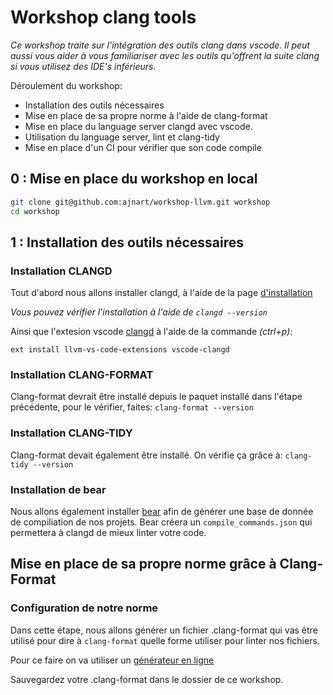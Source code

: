 # Workshop clang tools

*Ce workshop traite sur l'intégration des outils clang dans vscode. Il peut aussi vous aider à vous familiariser avec les outils qu'offrent la suite clang si vous utilisez des IDE's inférieurs.*

Déroulement du workshop:
 - Installation des outils nécessaires
 - Mise en place de sa propre norme à l'aide de clang-format
 - Mise en place du language server clangd avec vscode.
 - Utilisation du language server, lint et clang-tidy
 - Mise en place d'un CI pour vérifier que son code compile

## 0 : Mise en place du workshop en local

```sh
git clone git@github.com:ajnart/workshop-llvm.git workshop
cd workshop
```

 ## 1 : Installation des outils nécessaires
 ### Installation CLANGD
 Tout d'abord nous allons installer clangd, à l'aide de la page [d'installation](https://clangd.llvm.org/installation.html)

*Vous pouvez vérifier l'installation à l'aide de ``clangd --version``*

 Ainsi que l'extesion vscode [clangd](https://marketplace.visualstudio.com/items?itemName=llvm-vs-code-extensions.vscode-clangd)
 à l'aide de la commande *(ctrl+p)*:
 
 ``ext install llvm-vs-code-extensions vscode-clangd``

### Installation CLANG-FORMAT
Clang-format devrait être installé depuis le paquet installé dans l'étape précédente, pour le vérifier, faites: ``clang-format --version``

### Installation CLANG-TIDY
Clang-format devait également être installé.
On vérifie ça grâce à: ``clang-tidy --version``

### Installation de bear
Nous allons également installer [bear](https://github.com/rizsotto/Bear) afin de générer une base de donnée de compiliation de nos projets. Bear créera un ``compile_commands.json`` qui permettera à clangd de mieux linter votre code.

## Mise en place de sa propre norme grâce à Clang-Format
### Configuration de notre norme
Dans cette étape, nous allons générer un fichier .clang-format qui vas être utilisé pour dire à ``clang-format`` quelle forme utiliser pour linter nos fichiers.

Pour ce faire on va utiliser un [générateur en ligne](https://zed0.co.uk/clang-format-configurator/)

Sauvegardez votre .clang-format dans le dossier de ce workshop.